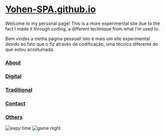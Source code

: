 # [Yohen-SPA.github.io](Yohen-SPA.github.io/README.md)
Welcome to my personal page! This is a more experimental site due to the fact I made it through coding, a different technique from what I'm used to.

Bem vindxs a minha página pessoal! Isto é mais um site experimental devido ao fato que o fiz através de codificação, uma técnica diferente do que estou acostumada.

### [About](About/index.md)

### [Digital](digital/index.md)

### [Traditional](traditional/index.md)

### [Contact](Contact/index.md)

### [Others](Others/index.md)

![eepy time](https://github.com/Yohen-SPA/Yohen-SPA.github.io/assets/162649023/0d785814-b81a-4551-88d3-4b0ce97cc958)
![game night](https://github.com/Yohen-SPA/Yohen-SPA.github.io/assets/162649023/a76cd7d4-b306-44fd-acdb-926126fbad85)

